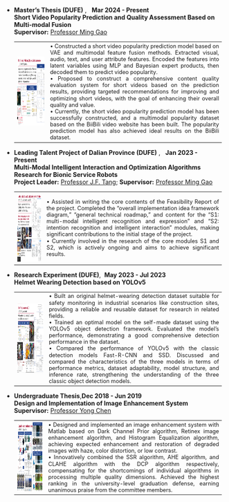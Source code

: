 - **Master’s Thesis (DUFE)** ,&nbsp;&nbsp; **Mar 2024 - Present**  
  **Short Video Popularity Prediction and Quality Assessment Based on Multi-modal Fusion**  
  **Supervisor:** [Professor Ming Gao](https://scholar.google.com/citations?user=GKptKm8AAAAJ&hl=zh-CN&oi=ao)  

  <table>
  <tr>
  <td><img src="static/assets/img/graducation_thesis.png" width="280" height="160" style="margin-right: 15px;"/></td>
  <td style="font-size: 0.9em; line-height: 1.2em; text-align: justify;">
  • Constructed a short video popularity prediction model based on VAE and multimodal feature fusion methods. Extracted visual, audio, text, and user attribute features. Encoded the features into latent variables using MLP and Bayesian expert products, then decoded them to predict video popularity.<br>
  • Proposed to construct a comprehensive content quality evaluation system for short videos based on the prediction results, providing targeted recommendations for improving and optimizing short videos, with the goal of enhancing their overall quality and value.<br>
  • Currently, the short video popularity prediction model has been successfully constructed, and a multimodal popularity dataset based on the BiiBili video website has been built. The popularity prediction model has also achieved ideal results on the BiiBili dataset.  
  </td>
  </tr>
  </table>

- **Leading Talent Project of Dalian Province (DUFE)** ,&nbsp;&nbsp; **Jan 2023 - Present**  
  **Multi-Modal Intelligent Interaction and Optimization Algorithms Research for Bionic Service Robots**  
  **Project Leader:** [Professor J.F. Tang](https://xueshu.baidu.com/scholarID/CN-BU734BVJ); **Supervisor:** [Professor Ming Gao](https://scholar.google.com/citations?user=GKptKm8AAAAJ&hl=zh-CN&oi=ao)  

  <table>
  <tr>
  <td><img src="static/assets/img/multimodel_service_robots.png" width="280" height="160" style="margin-right: 15px;"/></td>
  <td style="font-size: 0.9em; line-height: 1.2em; text-align: justify;">
  • Assisted in writing the core contents of the Feasibility Report of the project. Completed the “overall implementation idea framework diagram,” “general technical roadmap,” and content for the “S1: multi-modal intelligent recognition and expression” and “S2: intention recognition and intelligent interaction” modules, making significant contributions to the initial stage of the project.<br>
  • Currently involved in the research of the core modules S1 and S2, which is actively ongoing and aims to achieve significant results.  
  </td>
  </tr>
  </table>

- **Research Experiment (DUFE)**,&nbsp;&nbsp;**May 2023 - Jul 2023**<br>
  **Helmet Wearing Detection based on YOLOv5**

  <table>
  <tr>
  <td><img src="static/assets/img/YOLOV5.png" width="280" height="160" style="margin-right: 15px;"/></td>
  <td style="font-size: 0.9em; line-height: 1.2em; text-align: justify;">
  • Built an original helmet-wearing detection dataset suitable for safety monitoring in industrial scenarios like construction sites, providing a reliable and reusable dataset for research in related fields.<br>
  • Trained an optimal model on the self-made dataset using the YOLOv5 object detection framework. Evaluated the model’s performance, demonstrating a good comprehensive detection performance in the dataset.<br>
  • Compared the performance of YOLOv5 with the classic detection models Fast-R-CNN and SSD. Discussed and compared the characteristics of the three models in terms of performance metrics, dataset adaptability, model structure, and inference rate, strengthening the understanding of the three classic object detection models.  
  </td>
  </tr>
  </table>

- **Undergraduate Thesis**,**Dec 2018 - Jun 2019**<br>
  **Design and Implementation of Image Enhancement System**
  **Supervisor:** [Professor Yong Chen](https://xueshu.baidu.com/scholarID/CN-BB74F05J?site=xueshu_ri)  

  <table>
  <tr>
  <td><img src="static/assets/img/undergraducate_thesis.png" width="280" height="160" style="margin-right: 15px;"/></td>
  <td style="font-size: 0.9em; line-height: 1.2em; text-align: justify;">
  • Designed and implemented an image enhancement system with Matlab based on Dark Channel Prior algorithm, Retinex image enhancement algorithm, and Histogram Equalization algorithm, achieving expected enhancement and restoration of degraded images with haze, color distortion, or low contrast.<br>
  • Innovatively combined the SSR algorithm, AHE algorithm, and CLAHE algorithm with the DCP algorithm respectively, compensating for the shortcomings of individual algorithms in processing multiple quality dimensions. Achieved the highest ranking in the university-level graduation defense, earning unanimous praise from the committee members.  
  </td>
  </tr>
  </table>
